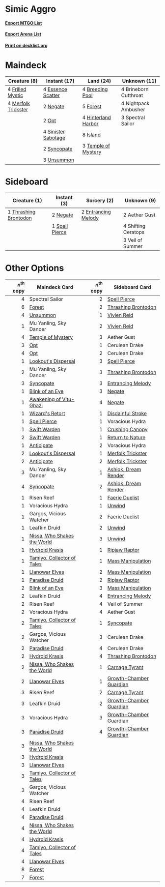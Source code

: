 # Simic Aggro

#### [Export MTGO List](../collection/Simic%20Aggro/Simic%20Aggro.txt)
#### [Export Arena List](../collection/Simic%20Aggro/Simic%20Aggro_arena.txt)
#### [Print on decklist.org](http://decklist.org/?deckmain=4%09Breeding%20Pool%0A4%09Brineborn%20Cutthroat%0A4%09Essence%20Scatter%0A5%09Forest%0A4%09Frilled%20Mystic%0A4%09Hinterland%20Harbor%0A8%09Island%0A4%09Merfolk%20Trickster%0A2%09Negate%0A4%09Nightpack%20Ambusher%0A2%09Opt%0A4%09Sinister%20Sabotage%0A3%09Spectral%20Sailor%0A2%09Syncopate%0A3%09Temple%20of%20Mystery%0A3%09Unsummon&deckside=2%09Aether%20Gust%0A2%09Entrancing%20Melody%0A2%09Negate%0A4%09Shifting%20Ceratops%0A1%09Spell%20Pierce%0A1%09Thrashing%20Brontodon%0A3%09Veil%20of%20Summer)
# Maindeck

|                                         Creature (8)                                         |                                         Instant (17)                                         |                                          Land (24)                                           |    Unknown (11)     |
|----------------------------------------------------------------------------------------------|----------------------------------------------------------------------------------------------|----------------------------------------------------------------------------------------------|---------------------|
|4 [Frilled Mystic](http://gatherer.wizards.com/Pages/Card/Details.aspx?multiverseid=457318)   |4 [Essence Scatter](http://gatherer.wizards.com/Pages/Card/Details.aspx?multiverseid=426754)  |4 [Breeding Pool](http://gatherer.wizards.com/Pages/Card/Details.aspx?multiverseid=97088)     |4 Brineborn Cutthroat|
|4 [Merfolk Trickster](http://gatherer.wizards.com/Pages/Card/Details.aspx?multiverseid=442944)|2 [Negate](http://gatherer.wizards.com/Pages/Card/Details.aspx?multiverseid=423707)           |5 [Forest](http://gatherer.wizards.com/Pages/Card/Details.aspx?multiverseid=439860)           |4 Nightpack Ambusher |
|                                                                                              |2 [Opt](http://gatherer.wizards.com/Pages/Card/Details.aspx?multiverseid=442948)              |4 [Hinterland Harbor](http://gatherer.wizards.com/Pages/Card/Details.aspx?multiverseid=443128)|3 Spectral Sailor    |
|                                                                                              |4 [Sinister Sabotage](http://gatherer.wizards.com/Pages/Card/Details.aspx?multiverseid=452804)|8 [Island](http://gatherer.wizards.com/Pages/Card/Details.aspx?multiverseid=439857)           |                     |
|                                                                                              |2 [Syncopate](http://gatherer.wizards.com/Pages/Card/Details.aspx?multiverseid=442955)        |3 [Temple of Mystery](http://gatherer.wizards.com/Pages/Card/Details.aspx?multiverseid=373571)|                     |
|                                                                                              |3 [Unsummon](http://gatherer.wizards.com/Pages/Card/Details.aspx?multiverseid=136218)         |                                                                                              |                     |


# Sideboard

|                                          Creature (1)                                          |                                       Instant (3)                                       |                                         Sorcery (2)                                          |    Unknown (9)    |
|------------------------------------------------------------------------------------------------|-----------------------------------------------------------------------------------------|----------------------------------------------------------------------------------------------|-------------------|
|1 [Thrashing Brontodon](http://gatherer.wizards.com/Pages/Card/Details.aspx?multiverseid=456570)|2 [Negate](http://gatherer.wizards.com/Pages/Card/Details.aspx?multiverseid=423707)      |2 [Entrancing Melody](http://gatherer.wizards.com/Pages/Card/Details.aspx?multiverseid=435207)|2 Aether Gust      |
|                                                                                                |1 [Spell Pierce](http://gatherer.wizards.com/Pages/Card/Details.aspx?multiverseid=425876)|                                                                                              |4 Shifting Ceratops|
|                                                                                                |                                                                                         |                                                                                              |3 Veil of Summer   |


# Other Options

|*n*<sup>th</sup> copy|                                            Maindeck Card                                             |*n*<sup>th</sup> copy|                                          Sideboard Card                                          |
|--------------------:|------------------------------------------------------------------------------------------------------|--------------------:|--------------------------------------------------------------------------------------------------|
|                    4|Spectral Sailor                                                                                       |                    2|[Spell Pierce](http://gatherer.wizards.com/Pages/Card/Details.aspx?multiverseid=425876)           |
|                    6|[Forest](http://gatherer.wizards.com/Pages/Card/Details.aspx?multiverseid=439860)                     |                    2|[Thrashing Brontodon](http://gatherer.wizards.com/Pages/Card/Details.aspx?multiverseid=456570)    |
|                    4|[Unsummon](http://gatherer.wizards.com/Pages/Card/Details.aspx?multiverseid=136218)                   |                    1|[Vivien Reid](http://gatherer.wizards.com/Pages/Card/Details.aspx?multiverseid=447344)            |
|                    1|Mu Yanling, Sky Dancer                                                                                |                    2|[Vivien Reid](http://gatherer.wizards.com/Pages/Card/Details.aspx?multiverseid=447344)            |
|                    4|[Temple of Mystery](http://gatherer.wizards.com/Pages/Card/Details.aspx?multiverseid=373571)          |                    3|Aether Gust                                                                                       |
|                    3|[Opt](http://gatherer.wizards.com/Pages/Card/Details.aspx?multiverseid=442948)                        |                    1|Cerulean Drake                                                                                    |
|                    4|[Opt](http://gatherer.wizards.com/Pages/Card/Details.aspx?multiverseid=442948)                        |                    2|Cerulean Drake                                                                                    |
|                    1|[Lookout's Dispersal](http://gatherer.wizards.com/Pages/Card/Details.aspx?multiverseid=435214)        |                    3|[Spell Pierce](http://gatherer.wizards.com/Pages/Card/Details.aspx?multiverseid=425876)           |
|                    2|Mu Yanling, Sky Dancer                                                                                |                    3|[Thrashing Brontodon](http://gatherer.wizards.com/Pages/Card/Details.aspx?multiverseid=456570)    |
|                    3|[Syncopate](http://gatherer.wizards.com/Pages/Card/Details.aspx?multiverseid=442955)                  |                    3|[Entrancing Melody](http://gatherer.wizards.com/Pages/Card/Details.aspx?multiverseid=435207)      |
|                    1|[Blink of an Eye](http://gatherer.wizards.com/Pages/Card/Details.aspx?multiverseid=442934)            |                    3|[Negate](http://gatherer.wizards.com/Pages/Card/Details.aspx?multiverseid=423707)                 |
|                    1|[Awakening of Vitu-Ghazi](http://gatherer.wizards.com/Pages/Card/Details.aspx?multiverseid=461079)    |                    4|[Negate](http://gatherer.wizards.com/Pages/Card/Details.aspx?multiverseid=423707)                 |
|                    1|[Wizard's Retort](http://gatherer.wizards.com/Pages/Card/Details.aspx?multiverseid=442963)            |                    1|[Disdainful Stroke](http://gatherer.wizards.com/Pages/Card/Details.aspx?multiverseid=420705)      |
|                    1|[Spell Pierce](http://gatherer.wizards.com/Pages/Card/Details.aspx?multiverseid=425876)               |                    1|Voracious Hydra                                                                                   |
|                    1|[Swift Warden](http://gatherer.wizards.com/Pages/Card/Details.aspx?multiverseid=439803)               |                    1|[Crushing Canopy](http://gatherer.wizards.com/Pages/Card/Details.aspx?multiverseid=452876)        |
|                    2|[Swift Warden](http://gatherer.wizards.com/Pages/Card/Details.aspx?multiverseid=439803)               |                    1|[Return to Nature](http://gatherer.wizards.com/Pages/Card/Details.aspx?multiverseid=461102)       |
|                    1|[Anticipate](http://gatherer.wizards.com/Pages/Card/Details.aspx?multiverseid=401813)                 |                    2|Voracious Hydra                                                                                   |
|                    2|[Lookout's Dispersal](http://gatherer.wizards.com/Pages/Card/Details.aspx?multiverseid=435214)        |                    1|[Merfolk Trickster](http://gatherer.wizards.com/Pages/Card/Details.aspx?multiverseid=442944)      |
|                    2|[Anticipate](http://gatherer.wizards.com/Pages/Card/Details.aspx?multiverseid=401813)                 |                    2|[Merfolk Trickster](http://gatherer.wizards.com/Pages/Card/Details.aspx?multiverseid=442944)      |
|                    3|Mu Yanling, Sky Dancer                                                                                |                    1|[Ashiok, Dream Render](http://gatherer.wizards.com/Pages/Card/Details.aspx?multiverseid=461155)   |
|                    4|[Syncopate](http://gatherer.wizards.com/Pages/Card/Details.aspx?multiverseid=442955)                  |                    2|[Ashiok, Dream Render](http://gatherer.wizards.com/Pages/Card/Details.aspx?multiverseid=461155)   |
|                    1|Risen Reef                                                                                            |                    1|[Faerie Duelist](http://gatherer.wizards.com/Pages/Card/Details.aspx?multiverseid=457183)         |
|                    1|Voracious Hydra                                                                                       |                    1|[Unwind](http://gatherer.wizards.com/Pages/Card/Details.aspx?multiverseid=442960)                 |
|                    1|Gargos, Vicious Watcher                                                                               |                    2|[Faerie Duelist](http://gatherer.wizards.com/Pages/Card/Details.aspx?multiverseid=457183)         |
|                    1|Leafkin Druid                                                                                         |                    2|[Unwind](http://gatherer.wizards.com/Pages/Card/Details.aspx?multiverseid=442960)                 |
|                    1|[Nissa, Who Shakes the World](http://gatherer.wizards.com/Pages/Card/Details.aspx?multiverseid=461096)|                    3|[Unwind](http://gatherer.wizards.com/Pages/Card/Details.aspx?multiverseid=442960)                 |
|                    1|[Hydroid Krasis](http://gatherer.wizards.com/Pages/Card/Details.aspx?multiverseid=457327)             |                    1|[Ripjaw Raptor](http://gatherer.wizards.com/Pages/Card/Details.aspx?multiverseid=435359)          |
|                    1|[Tamiyo, Collector of Tales](http://gatherer.wizards.com/Pages/Card/Details.aspx?multiverseid=461147) |                    1|[Mass Manipulation](http://gatherer.wizards.com/Pages/Card/Details.aspx?multiverseid=457186)      |
|                    1|[Llanowar Elves](http://gatherer.wizards.com/Pages/Card/Details.aspx?multiverseid=129626)             |                    2|[Mass Manipulation](http://gatherer.wizards.com/Pages/Card/Details.aspx?multiverseid=457186)      |
|                    1|[Paradise Druid](http://gatherer.wizards.com/Pages/Card/Details.aspx?multiverseid=461098)             |                    2|[Ripjaw Raptor](http://gatherer.wizards.com/Pages/Card/Details.aspx?multiverseid=435359)          |
|                    2|[Blink of an Eye](http://gatherer.wizards.com/Pages/Card/Details.aspx?multiverseid=442934)            |                    3|[Mass Manipulation](http://gatherer.wizards.com/Pages/Card/Details.aspx?multiverseid=457186)      |
|                    2|Leafkin Druid                                                                                         |                    4|[Entrancing Melody](http://gatherer.wizards.com/Pages/Card/Details.aspx?multiverseid=435207)      |
|                    2|Risen Reef                                                                                            |                    4|Veil of Summer                                                                                    |
|                    2|Voracious Hydra                                                                                       |                    4|Aether Gust                                                                                       |
|                    2|[Tamiyo, Collector of Tales](http://gatherer.wizards.com/Pages/Card/Details.aspx?multiverseid=461147) |                    1|[Syncopate](http://gatherer.wizards.com/Pages/Card/Details.aspx?multiverseid=442955)              |
|                    2|Gargos, Vicious Watcher                                                                               |                    3|Cerulean Drake                                                                                    |
|                    2|[Paradise Druid](http://gatherer.wizards.com/Pages/Card/Details.aspx?multiverseid=461098)             |                    4|Cerulean Drake                                                                                    |
|                    2|[Hydroid Krasis](http://gatherer.wizards.com/Pages/Card/Details.aspx?multiverseid=457327)             |                    4|[Thrashing Brontodon](http://gatherer.wizards.com/Pages/Card/Details.aspx?multiverseid=456570)    |
|                    2|[Nissa, Who Shakes the World](http://gatherer.wizards.com/Pages/Card/Details.aspx?multiverseid=461096)|                    1|[Carnage Tyrant](http://gatherer.wizards.com/Pages/Card/Details.aspx?multiverseid=435334)         |
|                    2|[Llanowar Elves](http://gatherer.wizards.com/Pages/Card/Details.aspx?multiverseid=129626)             |                    1|[Growth-Chamber Guardian](http://gatherer.wizards.com/Pages/Card/Details.aspx?multiverseid=457272)|
|                    3|Risen Reef                                                                                            |                    2|[Carnage Tyrant](http://gatherer.wizards.com/Pages/Card/Details.aspx?multiverseid=435334)         |
|                    3|Leafkin Druid                                                                                         |                    2|[Growth-Chamber Guardian](http://gatherer.wizards.com/Pages/Card/Details.aspx?multiverseid=457272)|
|                    3|Voracious Hydra                                                                                       |                    3|[Growth-Chamber Guardian](http://gatherer.wizards.com/Pages/Card/Details.aspx?multiverseid=457272)|
|                    3|[Paradise Druid](http://gatherer.wizards.com/Pages/Card/Details.aspx?multiverseid=461098)             |                    4|[Growth-Chamber Guardian](http://gatherer.wizards.com/Pages/Card/Details.aspx?multiverseid=457272)|
|                    3|[Nissa, Who Shakes the World](http://gatherer.wizards.com/Pages/Card/Details.aspx?multiverseid=461096)|                     |                                                                                                  |
|                    3|[Hydroid Krasis](http://gatherer.wizards.com/Pages/Card/Details.aspx?multiverseid=457327)             |                     |                                                                                                  |
|                    3|[Llanowar Elves](http://gatherer.wizards.com/Pages/Card/Details.aspx?multiverseid=129626)             |                     |                                                                                                  |
|                    3|[Tamiyo, Collector of Tales](http://gatherer.wizards.com/Pages/Card/Details.aspx?multiverseid=461147) |                     |                                                                                                  |
|                    3|Gargos, Vicious Watcher                                                                               |                     |                                                                                                  |
|                    4|Risen Reef                                                                                            |                     |                                                                                                  |
|                    4|Leafkin Druid                                                                                         |                     |                                                                                                  |
|                    4|[Paradise Druid](http://gatherer.wizards.com/Pages/Card/Details.aspx?multiverseid=461098)             |                     |                                                                                                  |
|                    4|[Nissa, Who Shakes the World](http://gatherer.wizards.com/Pages/Card/Details.aspx?multiverseid=461096)|                     |                                                                                                  |
|                    4|[Hydroid Krasis](http://gatherer.wizards.com/Pages/Card/Details.aspx?multiverseid=457327)             |                     |                                                                                                  |
|                    4|[Tamiyo, Collector of Tales](http://gatherer.wizards.com/Pages/Card/Details.aspx?multiverseid=461147) |                     |                                                                                                  |
|                    4|[Llanowar Elves](http://gatherer.wizards.com/Pages/Card/Details.aspx?multiverseid=129626)             |                     |                                                                                                  |
|                    8|[Forest](http://gatherer.wizards.com/Pages/Card/Details.aspx?multiverseid=439860)                     |                     |                                                                                                  |
|                    7|[Forest](http://gatherer.wizards.com/Pages/Card/Details.aspx?multiverseid=439860)                     |                     |                                                                                                  |

